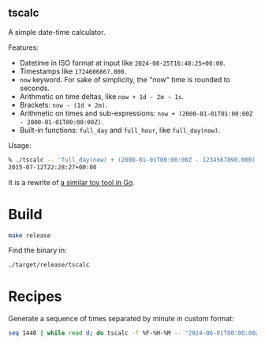 ## tscalc

A simple date-time calculator.

Features:

- Datetime in ISO format at input like `2024-08-25T16:48:25+00:00`.
- Timestamps like `1724606867.000`.
- `now` keyword. For sake of simplicity, the "now" time is rounded to seconds.
- Arithmetic on time deltas, like `now + 1d - 2m - 1s`.
- Brackets: `now - (1d + 2m)`.
- Arithmetic on times and sub-expressions: `now + (2000-01-01T01:00:00Z - 2000-01-01T00:00:00Z)`.
- Built-in functions: `full_day` and `full_hour`, like `full_day(now)`.

Usage:

```bash
% ./tscalc -- 'full_day(now) + (2000-01-01T00:00:00Z - 1234567890.000) + 1d - 2h - 3s'
2015-07-12T22:28:27+00:00
```

It is a rewrite of [a similar toy tool in Go][ref_go].

[ref_go]: https://github.com/jakub-m/toolbox/tree/main/tscalc

# Build

```bash
make release
```

Find the binary in:

```bash
./target/release/tscalc
```

# Recipes

Generate a sequence of times separated by minute in custom format:

```bash
seq 1440 | while read d; do tscalc -f %F-%H-%M -- "2024-06-01T00:00:00Z + ${d}m"; done 
```
